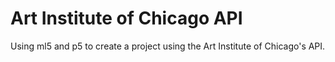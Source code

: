 # Art Institute of Chicago API
Using ml5 and p5 to create a project using the Art Institute of Chicago's API.
